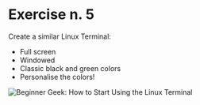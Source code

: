 # Exercise n. 5

Create a similar Linux Terminal:
-   Full screen
-   Windowed
-   Classic black and green colors
-   Personalise the colors!

![Beginner Geek: How to Start Using the Linux Terminal](https://lh3.googleusercontent.com/kBYxnMOOVSFvMrmDcRU13oNQoCnzzRCBSITaXqUA0GqL618Hfe6RRw7evHAcgcxzafPTpyDQiqO32eCd7OdSzNNcn-djgHC-9MTGHrSKl2YmEkJQvtkddU9I5_wRNio7J_74IQF6Dn3boNAviw0v2bmz=s2048)

